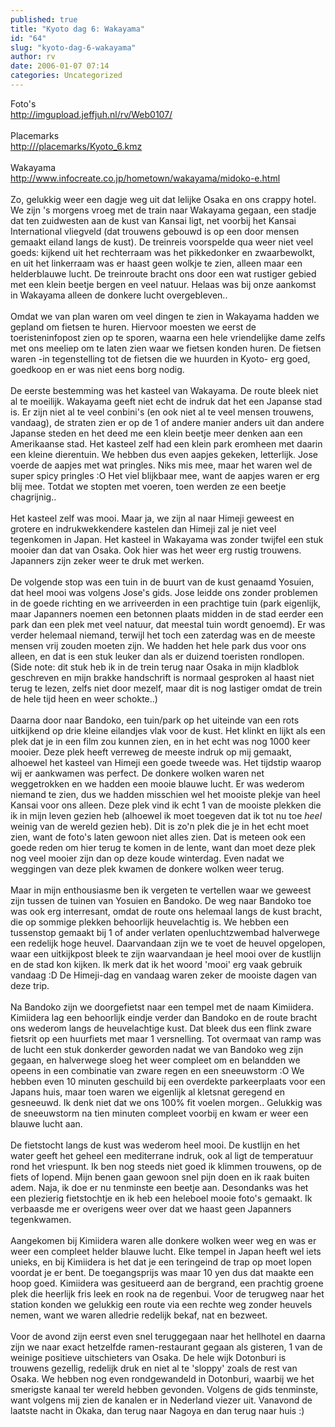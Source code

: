 ```yaml
---
published: true
title: "Kyoto dag 6: Wakayama"
id: "64"
slug: "kyoto-dag-6-wakayama"
author: rv
date: 2006-01-07 07:14
categories: Uncategorized
---
```

Foto's<br /><a href="http://imgupload.jeffjuh.nl/rv/Web0107/">http://imgupload.jeffjuh.nl/rv/Web0107/</a><br /><br />Placemarks<br /><a href="http:///placemarks/Kyoto_6.kmz">http:///placemarks/Kyoto_6.kmz</a><br /><br />Wakayama<br /><a href="http://www.infocreate.co.jp/hometown/wakayama/midoko-e.html">http://www.infocreate.co.jp/hometown/wakayama/midoko-e.html</a><br /><br />Zo, gelukkig weer een dagje weg uit dat lelijke Osaka en ons crappy hotel. We zijn 's morgens vroeg met de train naar Wakayama gegaan, een stadje dat ten zuidwesten aan de kust van Kansai ligt, net voorbij het Kansai International vliegveld (dat trouwens gebouwd is op een door mensen gemaakt eiland langs de kust). De treinreis voorspelde qua weer niet veel goeds: kijkend uit het rechterraam was het pikkedonker en zwaarbewolkt, en uit het linkerraam was er haast geen wolkje te zien, alleen maar een helderblauwe lucht. De treinroute bracht ons door een wat rustiger gebied met een klein beetje bergen en veel natuur. Helaas was bij onze aankomst in Wakayama alleen de donkere lucht overgebleven..<br /><br />Omdat we van plan waren om veel dingen te zien in Wakayama hadden we gepland om fietsen te huren. Hiervoor moesten we eerst de toeristeninfopost zien op te sporen, waarna een hele vriendelijke dame zelfs met ons meeliep om te laten zien waar we fietsen konden huren. De fietsen waren -in tegenstelling tot de fietsen die we huurden in Kyoto- erg goed, goedkoop en er was niet eens borg nodig.<br /><br />De eerste bestemming was het kasteel van Wakayama. De route bleek niet al te moeilijk. Wakayama geeft niet echt de indruk dat het een Japanse stad is. Er zijn niet al te veel conbini's (en ook niet al te veel mensen trouwens, vandaag), de straten zien er op de 1 of andere manier anders uit dan andere Japanse steden en het deed me een klein beetje meer denken aan een Amerikaanse stad. Het kasteel zelf had een klein park eromheen met daarin een kleine dierentuin. We hebben dus even aapjes gekeken, letterlijk. Jose voerde de aapjes met wat pringles. Niks mis mee, maar het waren wel de super spicy pringles :O Het viel blijkbaar mee, want de aapjes waren er erg blij mee. Totdat we stopten met voeren, toen werden ze een beetje chagrijnig..<br /><br />Het kasteel zelf was mooi. Maar ja, we zijn al naar Himeji geweest en grotere en indrukwekkendere kastelen dan Himeji zal je niet veel tegenkomen in Japan. Het kasteel in Wakayama was zonder twijfel een stuk mooier dan dat van Osaka. Ook hier was het weer erg rustig trouwens. Japanners zijn zeker weer te druk met werken.<br /><br />De volgende stop was een tuin in de buurt van de kust genaamd Yosuien, dat heel mooi was volgens Jose's gids. Jose leidde ons zonder problemen in de goede richting en we arriveerden in een prachtige tuin (park eigenlijk, maar Japanners noemen een betonnen plaats midden in de stad eerder een park dan een plek met veel natuur, dat meestal tuin wordt genoemd). Er was verder helemaal niemand, terwijl het toch een zaterdag was en de meeste mensen vrij zouden moeten zijn. We hadden het hele park dus voor ons alleen, en dat is een stuk leuker dan als er duizend toeristen rondlopen. (Side note: dit stuk heb ik in de trein terug naar Osaka in mijn kladblok geschreven en mijn brakke handschrift is normaal gesproken al haast niet terug te lezen, zelfs niet door mezelf, maar dit is nog lastiger omdat de trein de hele tijd heen en weer schokte..)<br /><br />Daarna door naar Bandoko, een tuin/park op het uiteinde van een rots uitkijkend op drie kleine eilandjes vlak voor de kust. Het klinkt en lijkt als een plek dat je in een film zou kunnen zien, en in het echt was nog 1000 keer mooier. Deze plek heeft verreweg de meeste indruk op mij gemaakt, alhoewel het kasteel van Himeji een goede tweede was. Het tijdstip waarop wij er aankwamen was perfect. De donkere wolken waren net weggetrokken en we hadden een mooie blauwe lucht. Er was wederom niemand te zien, dus we hadden misschien wel het mooiste plekje van heel Kansai voor ons alleen. Deze plek vind ik echt 1 van de mooiste plekken die ik in mijn leven gezien heb (alhoewel ik moet toegeven dat ik tot nu toe _heel_ weinig van de wereld gezien heb). Dit is zo'n plek die je in het echt moet zien, want de foto's laten gewoon niet alles zien. Dat is meteen ook een goede reden om hier terug te komen in de lente, want dan moet deze plek nog veel mooier zijn dan op deze koude winterdag. Even nadat we weggingen van deze plek kwamen de donkere wolken weer terug.<br /><br />Maar in mijn enthousiasme ben ik vergeten te vertellen waar we geweest zijn tussen de tuinen van Yosuien en Bandoko. De weg naar Bandoko toe was ook erg interresant, omdat de route ons helemaal langs de kust bracht, die op sommige plekken behoorlijk heuvelachtig is. We hebben een tussenstop gemaakt bij 1 of ander verlaten openluchtzwembad halverwege een redelijk hoge heuvel. Daarvandaan zijn we te voet de heuvel opgelopen, waar een uitkijkpost bleek te zijn waarvandaan je heel mooi over de kustlijn en de stad kon kijken. Ik merk dat ik het woord 'mooi' erg vaak gebruik vandaag :D De Himeji-dag en vandaag waren zeker de mooiste dagen van deze trip.<br /><br />Na Bandoko zijn we doorgefietst naar een tempel met de naam Kimiidera. Kimiidera lag een behoorlijk eindje verder dan Bandoko en de route bracht ons wederom langs de heuvelachtige kust. Dat bleek dus een flink zware fietsrit op een huurfiets met maar 1 versnelling. Tot overmaat van ramp was de lucht een stuk donkerder geworden nadat we van Bandoko weg zijn gegaan, en halverwege sloeg het weer compleet om en belandden we opeens in een combinatie van zware regen en een sneeuwstorm :O We hebben even 10 minuten geschuild bij een overdekte parkeerplaats voor een Japans huis, maar toen waren we eigenlijk al kletsnat geregend en gesneeuwd. Ik denk niet dat we ons 100% fit voelen morgen.. Gelukkig was de sneeuwstorm na tien minuten compleet voorbij en kwam er weer een blauwe lucht aan.<br /><br />De fietstocht langs de kust was wederom heel mooi. De kustlijn en het water geeft het geheel een mediterrane indruk, ook al ligt de temperatuur rond het vriespunt. Ik ben nog steeds niet goed ik klimmen trouwens, op de fiets of lopend. Mijn benen gaan gewoon snel pijn doen en ik raak buiten adem. Naja, ik doe er nu tenminste een beetje aan. Desondanks was het een plezierig fietstochtje en ik heb een heleboel mooie foto's gemaakt. Ik verbaasde me er overigens weer over dat we haast geen Japanners tegenkwamen.<br /><br />Aangekomen bij Kimiidera waren alle donkere wolken weer weg en was er weer een compleet helder blauwe lucht. Elke tempel in Japan heeft wel iets unieks, en bij Kimiidera is het dat je een teringeind de trap op moet lopen voordat je er bent. De toegangsprijs was maar 10 yen dus dat maakte een hoop goed. Kimiidera was gesitueerd aan de bergrand, een prachtig groene plek die heerlijk fris leek en rook na de regenbui. Voor de terugweg naar het station konden we gelukkig een route via een rechte weg zonder heuvels nemen, want we waren alledrie redelijk bekaf, nat en bezweet.<br /><br />Voor de avond zijn eerst even snel teruggegaan naar het hellhotel en daarna zijn we naar exact hetzelfde ramen-restaurant gegaan als gisteren, 1 van de weinige positieve uitschieters van Osaka. De hele wijk Dotonburi is trouwens gezellig, redelijk druk en niet al te 'sloppy' zoals de rest van Osaka. We hebben nog even rondgewandeld in Dotonburi, waarbij we het smerigste kanaal ter wereld hebben gevonden. Volgens de gids tenminste, want volgens mij zien de kanalen er in Nederland viezer uit. Vanavond de laatste nacht in Okaka, dan terug naar Nagoya en dan terug naar huis :)